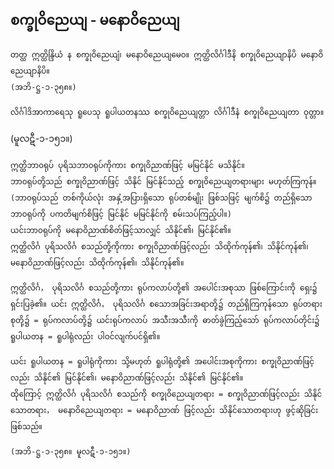 ## စက္ခုဝိညေယျ - မနောဝိညေယျ

    တတ္ထ ဣတ္ထိန္ဒြိယံ န စက္ခုဝိညေယျံ၊ မနောဝိညေယျမေ၀။ ဣတ္ထိလိင်္ဂါဒီနိ စက္ခုဝိညေယျာနိပိ မနောဝိညေယျာနိပိ။ 
    (အဘိ-ဋ္ဌ-၁-၃၅၈။)

    လိင်္ဂါဒိအာကာရေသု ရူပေသု ရူပါယတနဿ စက္ခုဝိညေယျတ္တာ လိင်္ဂါဒီနံ စက္ခုဝိညေယျတာ ဝုတ္တာ။ 
 <r>(မူလဋီ-၁-၁၅၁။)</r>

    ဣတ္ထိဘာ၀ရုပ် ပုရိသဘာ၀ရုပ်ကိုကား စက္ခုဝိညာဏ်ဖြင့် မမြင်နိုင် မသိနိုင်။ 
    ဘာ၀ရုပ်တို့သည် စက္ခုဝိညာဏ်ဖြင့် သိနိုင် မြင်နိုင်သည့် စက္ခုဝိညေယျတရားများ မဟုတ်ကြကုန်။ 
    (ဘာ၀ရုပ်သည် တစ်ကိုယ်လုံး အနှံ့အပြားရှိသော ရုပ်တစ်မျိုး ဖြစ်သဖြင့် မျက်စိ၌ တည်ရှိသော ဘာ၀ရုပ်ကို ပကတိမျက်စိဖြင့် မြင်နိုင် မမြင်နိုင်ကို စမ်းသပ်ကြည့်ပါ။) 
    ယင်းဘာ၀ရုပ်ကို မနောဝိညာဏ်စိတ်ဖြင့်သာလျှင် သိနိုင်၏၊ မြင်နိုင်၏။ 
    ဣတ္ထိလိင်္ဂ ပုရိသလိင်္ဂ စသည်တို့ကိုကား စက္ခုဝိညာဏ်ဖြင့်လည်း သိထိုက်ကုန်၏၊ သိနိုင်ကုန်၏၊ မနောဝိညာဏ်ဖြင့်လည်း သိထိုက်ကုန်၏၊ သိနိုင်ကုန်၏။

    ဣတ္ထိလိင်္ဂ， ပုရိသလိင်္ဂ စသည်တို့ကား ရုပ်ကလာပ်တို့၏ အပေါင်းအစုသာ ဖြစ်ကြောင်းကို ရှေး၌ ရှင်းပြခဲ့၏။ ယင်း ဣတ္ထိလိင်္ဂ， ပုရိသလိင်္ဂ စသောအခြင်းအရာတို့၌ တည်ရှိကြကုန်သော ရုပ်တရားစုတို့၌ = ရုပ်ကလာပ်တို့၌ ယင်းရုပ်ကလာပ် အသီးအသီးကို ဓာတ်ခွဲကြည့်သော် ရုပ်ကလာပ်တိုင်း၌ ရူပါယတန = ရူပါရုံလည်း ပါဝင်လျက်ပင်ရှိ၏။

    ယင်း ရူပါယတန = ရူပါရုံကိုကား သို့မဟုတ် ရူပါရုံတို့၏ အပေါင်းအစုကိုကား စက္ခုဝိညာဏ်ဖြင့်လည်း သိနိုင်၏ မြင်နိုင်၏၊ မနောဝိညာဏ်ဖြင့်လည်း သိနိုင်၏ မြင်နိုင်၏။ 
    ထိုကြောင့် ဣတ္ထိလိင်္ဂ ပုရိသလိင်္ဂ စသည်ကို စက္ခုဝိညေယျတရား = စက္ခုဝိညာဏ်ဖြင့်လည်း သိနိုင်သောတရား， မနောဝိညေယျတရား = မနောဝိညာဏ် ဖြင့်လည်း သိနိုင်သောတရားဟု ဖွင့်ဆိုခြင်း ဖြစ်သည်။ 
    
    (အဘိ-ဋ္ဌ-၁-၃၅၈။ မူလဋီ-၁-၁၅၁။)